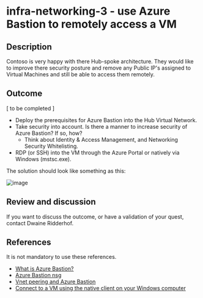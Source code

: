 # infra-networking-3 - use Azure Bastion to remotely access a VM

## Description

Contoso is very happy with there Hub-spoke architecture. They would like to improve there security posture and remove any Public IP's assigned to Virtual Machines and still be able to access them remotely. 

## Outcome

[ to be completed ] 
  - Deploy the prerequisites for Azure Bastion into the Hub Virtual Network. 
  - Take security into account. Is there a manner to increase security of Azure Bastion? If so, how? 
    - Think about Identity & Access Management, and Networking Security Whitelisting.
  - RDP (or SSH) into the VM through the Azure Portal or natively via Windows (mstsc.exe).
  
The solution should look like something as this:

![image](tjav/upskillingquests/Infrastructure/Networking/Network-quest02.jpg)

## Review and discussion

If you want to discuss the outcome, or have a validation of your quest, contact Dwaine Ridderhof. 

## References

It is not mandatory to use these references.

  - [What is Azure Bastion?](https://docs.microsoft.com/en-us/azure/bastion/bastion-overview)
  - [Azure Bastion nsg](https://docs.microsoft.com/en-us/azure/bastion/bastion-nsg)
  - [Vnet peering and Azure Bastion](https://docs.microsoft.com/en-us/azure/bastion/vnet-peering)
  - [Connect to a VM using the native client on your Windows computer](https://docs.microsoft.com/en-us/azure/bastion/connect-native-client-windows)
